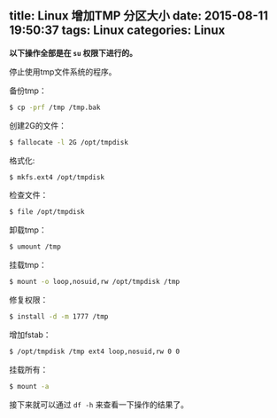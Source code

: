 title: Linux 增加TMP 分区大小
date: 2015-08-11 19:50:37
tags: Linux
categories: Linux
---
**以下操作全部是在 `su` 权限下进行的。**

停止使用tmp文件系统的程序。

备份tmp：

```bash
$ cp -prf /tmp /tmp.bak
```

创建2G的文件：

```bash
$ fallocate -l 2G /opt/tmpdisk
```

格式化: 

```bash
$ mkfs.ext4 /opt/tmpdisk
```

检查文件：

```bash
$ file /opt/tmpdisk
```

卸载tmp：

```bash
$ umount /tmp
```

挂载tmp：

```bash
$ mount -o loop,nosuid,rw /opt/tmpdisk /tmp
```

修复权限：

```bash
$ install -d -m 1777 /tmp
```

增加fstab：

```bash
$ /opt/tmpdisk /tmp ext4 loop,nosuid,rw 0 0
```

挂载所有：

```bash
$ mount -a
```

接下来就可以通过 `df -h` 来查看一下操作的结果了。

